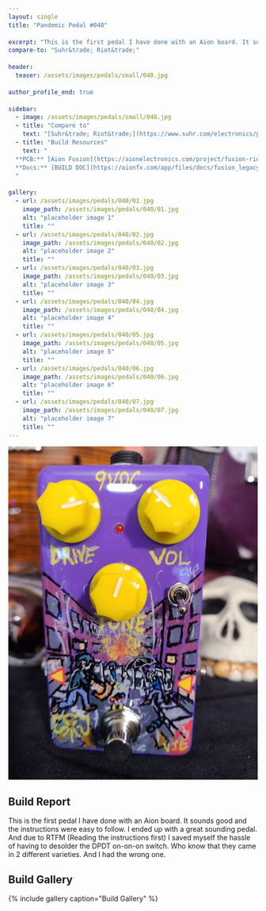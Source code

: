 ```yaml
---
layout: single
title: "Pandemic Pedal #040"

excerpt: "This is the first pedal I have done with an Aion board. It sounds good and the instructions were easy to follow. I ended up with a great sounding pedal. And due to RTFM (Reading the instructions first) I saved myself the hassle of having to desolder the DPDT on-on-on switch. Who know that they came in 2 different varieties. And I had the wrong one."
compare-to: "Suhr&trade; Riot&trade;"

header:
  teaser: /assets/images/pedals/small/040.jpg

author_profile_end: true

sidebar:
  - image: /assets/images/pedals/small/040.jpg
  - title: "Compare to"
    text: "[Suhr&trade; Riot&trade;](https://www.suhr.com/electronics/pedals/distortion/suhr-riot/)"
  - title: "Build Resources"
    text: "
  **PCB:** [Aion Fusion](https://aionelectronics.com/project/fusion-riot-distortion/)<br>
  **Docs:** [BUILD DOC](https://aionfx.com/app/files/docs/fusion_legacy_documentation.pdf)
  "

gallery:
  - url: /assets/images/pedals/040/01.jpg
    image_path: /assets/images/pedals/040/01.jpg
    alt: "placeholder image 1"
    title: ""
  - url: /assets/images/pedals/040/02.jpg
    image_path: /assets/images/pedals/040/02.jpg
    alt: "placeholder image 2"
    title: ""
  - url: /assets/images/pedals/040/03.jpg
    image_path: /assets/images/pedals/040/03.jpg
    alt: "placeholder image 3"
    title: ""
  - url: /assets/images/pedals/040/04.jpg
    image_path: /assets/images/pedals/040/04.jpg
    alt: "placeholder image 4"
    title: ""
  - url: /assets/images/pedals/040/05.jpg
    image_path: /assets/images/pedals/040/05.jpg
    alt: "placeholder image 5"
    title: ""
  - url: /assets/images/pedals/040/06.jpg
    image_path: /assets/images/pedals/040/06.jpg
    alt: "placeholder image 6"
    title: ""
  - url: /assets/images/pedals/040/07.jpg
    image_path: /assets/images/pedals/040/07.jpg
    alt: "placeholder image 7"
    title: ""
---
```


[![header](/assets/images/pedals/040.jpg)](/assets/images/pedals/040.jpg)

## Build Report ##

This is the first pedal I have done with an Aion board. It sounds good and the instructions were easy to follow. I ended up with a great sounding pedal. And due to RTFM (Reading the instructions first) I saved myself the hassle of having to desolder the DPDT on-on-on switch. Who know that they came in 2 different varieties. And I had the wrong one.

## Build Gallery ##

{% include gallery caption="Build Gallery" %}